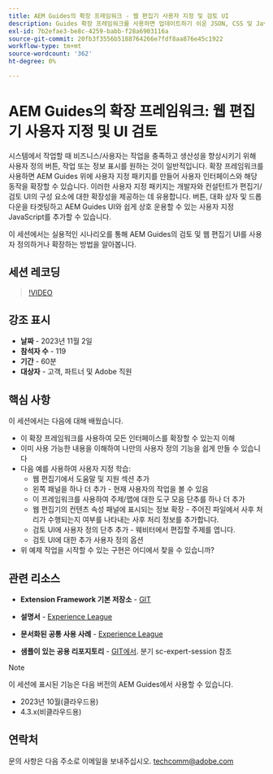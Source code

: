 ```yaml
---
title: AEM Guides의 확장 프레임워크 - 웹 편집기 사용자 지정 및 검토 UI
description: Guides 확장 프레임워크를 사용하면 업데이트하기 쉬운 JSON, CSS 및 JavaScript를 사용하여 검토 Ui 또는 Webeditor의 원하는 섹션을 사용자 지정할 수 있습니다.
exl-id: 7b2efae3-be8c-4259-babb-f28a6903116a
source-git-commit: 20fb3f3556b5188764266e7fdf8aa876e45c1922
workflow-type: tm+mt
source-wordcount: '362'
ht-degree: 0%

---
```


# AEM Guides의 확장 프레임워크: 웹 편집기 사용자 지정 및 UI 검토

시스템에서 작업할 때 비즈니스/사용자는 작업을 충족하고 생산성을 향상시키기 위해 사용자 정의 버튼, 작업 또는 정보 표시를 원하는 것이 일반적입니다. 확장 프레임워크를 사용하면 AEM Guides 위에 사용자 지정 패키지를 만들어 사용자 인터페이스와 해당 동작을 확장할 수 있습니다. 이러한 사용자 지정 패키지는 개발자와 컨설턴트가 편집기/검토 UI의 구성 요소에 대한 확장성을 제공하는 데 유용합니다. 버튼, 대화 상자 및 드롭다운을 타겟팅하고 AEM Guides UI와 쉽게 상호 운용할 수 있는 사용자 지정 JavaScript를 추가할 수 있습니다.

이 세션에서는 실용적인 시나리오를 통해 AEM Guides의 검토 및 웹 편집기 UI를 사용자 정의하거나 확장하는 방법을 알아봅니다.

## 세션 레코딩

>[!VIDEO](https://video.tv.adobe.com/v/3425476/review-ui-customization-guides-extension-framework-web-editor)

## 강조 표시

- **날짜** - 2023년 11월 2일
- **참석자 수** - 119
- **기간** - 60분
- **대상자** - 고객, 파트너 및 Adobe 직원

## 핵심 사항

이 세션에서는 다음에 대해 배웠습니다.
- 이 확장 프레임워크를 사용하여 모든 인터페이스를 확장할 수 있는지 이해
- 이미 사용 가능한 내용을 이해하여 나만의 사용자 정의 기능을 쉽게 만들 수 있습니다
- 다음 예를 사용하여 사용자 지정 학습:
   - 웹 편집기에서 도움말 및 지원 섹션 추가
   - 왼쪽 패널을 하나 더 추가 - 현재 사용자의 작업을 볼 수 있음
   - 이 프레임워크를 사용하여 주제/맵에 대한 도구 모음 단추를 하나 더 추가
   - 웹 편집기의 컨텐츠 속성 패널에 표시되는 정보 확장 - 주어진 파일에서 사후 처리가 수행되는지 여부를 나타내는 사후 처리 정보를 추가합니다.
   - 검토 UI에 사용자 정의 단추 추가 - 웨비터에서 편집할 주제를 엽니다.
   - 검토 UI에 대한 추가 사용자 정의 옵션
- 위 예제 작업을 시작할 수 있는 구현은 어디에서 찾을 수 있습니까?


## 관련 리소스

- **Extension Framework 기본 저장소** - [GIT](https://github.com/adobe/guides-extension/tree/main)

- **설명서** - [Experience League](../../guides-ui-extensions/aem_guides_framework/basic-customisation.md)

- **문서화된 공통 사용 사례** - [Experience League](../../guides-ui-extensions/aem_guides_framework/jui-framework.md)

- **샘플이 있는 공용 리포지토리** - [GIT에서](https://github.com/adobe/guides-extension/tree/sc-expert-session). 분기 sc-expert-session 참조


>[!NOTE]
>
> 이 세션에 표시된 기능은 다음 버전의 AEM Guides에서 사용할 수 있습니다.
> - 2023년 10월(클라우드용)
> - 4.3.x(비클라우드용)



## 연락처

문의 사항은 다음 주소로 이메일을 보내주십시오. <techcomm@adobe.com>
